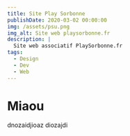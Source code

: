 ```yaml
---
title: Site Play Sorbonne 
publishDate: 2020-03-02 00:00:00
img: /assets/psu.png
img_alt: Site web playsorbonne.fr
description: |
  Site web associatif PlaySorbonne.fr
tags:
  - Design
  - Dev
  - Web
---
```



# Miaou


dnozaidjioaz diozajdi